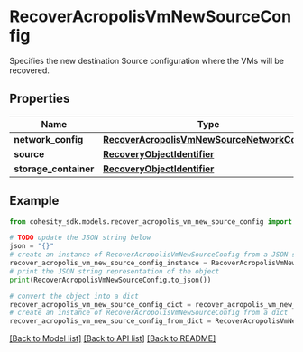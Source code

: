 # RecoverAcropolisVmNewSourceConfig

Specifies the new destination Source configuration where the VMs will be recovered.

## Properties

Name | Type | Description | Notes
------------ | ------------- | ------------- | -------------
**network_config** | [**RecoverAcropolisVmNewSourceNetworkConfig**](RecoverAcropolisVmNewSourceNetworkConfig.md) |  | [optional] 
**source** | [**RecoveryObjectIdentifier**](RecoveryObjectIdentifier.md) |  | 
**storage_container** | [**RecoveryObjectIdentifier**](RecoveryObjectIdentifier.md) |  | [optional] 

## Example

```python
from cohesity_sdk.models.recover_acropolis_vm_new_source_config import RecoverAcropolisVmNewSourceConfig

# TODO update the JSON string below
json = "{}"
# create an instance of RecoverAcropolisVmNewSourceConfig from a JSON string
recover_acropolis_vm_new_source_config_instance = RecoverAcropolisVmNewSourceConfig.from_json(json)
# print the JSON string representation of the object
print(RecoverAcropolisVmNewSourceConfig.to_json())

# convert the object into a dict
recover_acropolis_vm_new_source_config_dict = recover_acropolis_vm_new_source_config_instance.to_dict()
# create an instance of RecoverAcropolisVmNewSourceConfig from a dict
recover_acropolis_vm_new_source_config_from_dict = RecoverAcropolisVmNewSourceConfig.from_dict(recover_acropolis_vm_new_source_config_dict)
```
[[Back to Model list]](../README.md#documentation-for-models) [[Back to API list]](../README.md#documentation-for-api-endpoints) [[Back to README]](../README.md)


